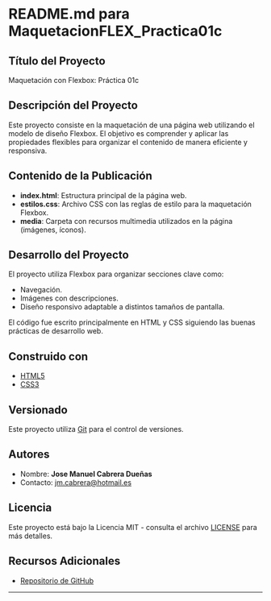 # README.md para MaquetacionFLEX_Practica01c

## Título del Proyecto
Maquetación con Flexbox: Práctica 01c

## Descripción del Proyecto
Este proyecto consiste en la maquetación de una página web utilizando el modelo de diseño Flexbox. El objetivo es comprender y aplicar las propiedades flexibles para organizar el contenido de manera eficiente y responsiva.

## Contenido de la Publicación
- **index.html**: Estructura principal de la página web.
- **estilos.css**: Archivo CSS con las reglas de estilo para la maquetación Flexbox.
- **media**: Carpeta con recursos multimedia utilizados en la página (imágenes, íconos).

## Desarrollo del Proyecto
El proyecto utiliza Flexbox para organizar secciones clave como:
- Navegación.
- Imágenes con descripciones.
- Diseño responsivo adaptable a distintos tamaños de pantalla.

El código fue escrito principalmente en HTML y CSS siguiendo las buenas prácticas de desarrollo web.


## Construido con
- [HTML5](https://developer.mozilla.org/es/docs/Web/HTML)
- [CSS3](https://developer.mozilla.org/es/docs/Web/CSS)

## Versionado
Este proyecto utiliza [Git](https://git-scm.com/) para el control de versiones.

## Autores
- Nombre: **Jose Manuel Cabrera Dueñas**
- Contacto: [jm.cabrera@hotmail.es](mailto:jm.cabrera@hotmail.es)

## Licencia
Este proyecto está bajo la Licencia MIT - consulta el archivo [LICENSE](LICENSE) para más detalles.

## Recursos Adicionales
- [Repositorio de GitHub](#)

---
